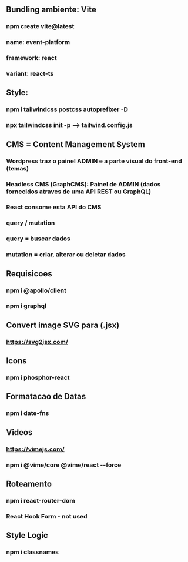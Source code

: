 ## Bundling ambiente: Vite

### npm create vite@latest

### name: event-platform

### framework: react

### variant: react-ts

## Style:

### npm i tailwindcss postcss autoprefixer -D

### npx tailwindcss init -p --> tailwind.config.js

## CMS = Content Management System

### Wordpress traz o painel ADMIN e a parte visual do front-end (temas)

### Headless CMS (GraphCMS): Painel de ADMIN (dados fornecidos atraves de uma API REST ou GraphQL)

### React consome esta API do CMS

### query / mutation

### query = buscar dados

### mutation = criar, alterar ou deletar dados

## Requisicoes

### npm i @apollo/client

### npm i graphql

## Convert image SVG para (.jsx)

### https://svg2jsx.com/

## Icons

### npm i phosphor-react

## Formatacao de Datas

### npm i date-fns

## Videos

### https://vimejs.com/

### npm i @vime/core @vime/react --force

## Roteamento

### npm i react-router-dom

### React Hook Form - not used

## Style Logic

### npm i classnames
